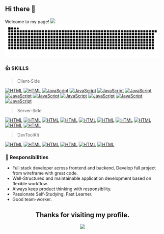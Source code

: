 ## Hi there 👋

Welcome to my page!
<img src="https://readme-typing-svg.herokuapp.com/?lines=Volodymyr%20Fursov;Full-Stack%20Developer;2%2B%20years%20of%20experience&font=Pacifico&center=true&width=650&height=120&color=58a6ff&vCenter=true&size=45%22">
<img align="center" src="https://raw.githubusercontent.com/plexpt/plexpt/snake/github-snake.svg">

### 👍 SKILLS 

> Client-Side
<p>
    <a href="#"><img alt="HTML" src="https://img.shields.io/badge/HTML-E34F26.svg?logo=html5&logoColor=white"></a>
    <a href="#"><img alt="HTML" src="https://img.shields.io/badge/CSS3-1572B6?logo=css3&logoColor=white"></a>
    <a href="#"><img alt="JavaScript" src="https://img.shields.io/badge/JavaScript-F7DF1E.svg?logo=javascript&logoColor=black"></a>
    <a href="#"><img alt="JavaScript" src="https://img.shields.io/badge/logo-angular-red?logo=angular&logoColor=white&label="></a>
    <a href="#"><img alt="JavaScript" src="https://img.shields.io/badge/-RxJs-DA3787)?logo=rxjs&logoColor=white&label="></a>
    <a href="#"><img alt="JavaScript" src="https://img.shields.io/badge/-ReactJs-61DAFB?logo=react&logoColor=white&style=flat-square"></a>
    <a href="#"><img alt="JavaScript" src="https://img.shields.io/badge/Redux-593D88?&logo=redux&logoColor=white"></a>
    <a href="#"><img alt="JavaScript" src="https://img.shields.io/badge/TypeScript-007ACC?&logo=typescript&logoColor=white"></a>
    <a href="#"><img alt="JavaScript" src="https://img.shields.io/badge/next%20js-000000?&logo=nextdotjs&logoColor=white"></a>
    <a href="#"><img alt="JavaScript" src="https://img.shields.io/badge/Bootstrap-563D7C?&logo=bootstrap&logoColor=white"></a>
    <a href="#"><img alt="JavaScript" src="https://img.shields.io/badge/Tailwind_CSS-38B2AC?&logo=tailwind-css&logoColor=white"></a>
    <a href="#"><img alt="JavaScript" src="https://img.shields.io/badge/Material%20UI-007FFF?&logo=mui&logoColor=white"></a>
</p>

> Server-Side
<p>
    <a href="#"><img alt="HTML" src="https://img.shields.io/badge/Node%20js-339933?&logo=nodedotjs&logoColor=white"></a>
    <a href="#"><img alt="HTML" src="https://img.shields.io/badge/Express%20js-000000?&logo=express&logoColor=white"></a>
    <a href="#"><img alt="HTML" src="https://img.shields.io/badge/firebase-ffca28?&logo=firebase&logoColor=black"></a>
    <a href="#"><img alt="HTML" src="https://img.shields.io/badge/Socket.io-010101?&&logo=Socket.io&logoColor=white"></a>
    <a href="#"><img alt="HTML" src="https://img.shields.io/badge/PostgreSQL-316192?&logo=postgresql&logoColor=white"></a>
    <a href="#"><img alt="HTML" src="https://img.shields.io/badge/MySQL-005C84?&logo=mysql&logoColor=white"></a>
    <a href="#"><img alt="HTML" src="https://img.shields.io/badge/MongoDB-4EA94B?&logo=mongodb&logoColor=white"></a>
    <a href="#"><img alt="HTML" src="https://img.shields.io/badge/Amazon_AWS-FF9900?&logo=amazonaws&logoColor=white"></a>
    <a href="#"><img alt="HTML" src="https://img.shields.io/badge/Google_Cloud-4285F4?&logo=google-cloud&logoColor=white"></a>
    <a href="#"><img alt="HTML" src="https://img.shields.io/badge/Vercel-000000?&logo=vercel&logoColor=white"></a>
</p>

> DevToolKit
<p>
    <a href="#"><img alt="HTML" src="https://img.shields.io/badge/GitHub-100000?&logo=github&logoColor=white"></a>
    <a href="#"><img alt="HTML" src="https://img.shields.io/badge/VSCode-0078D4?&logo=visual%20studio%20code&logoColor=white"></a>
    <a href="#"><img alt="HTML" src="https://img.shields.io/badge/Visual_Studio-5C2D91?&logo=visual%20studio&logoColor=white"></a>
    <a href="#"><img alt="HTML" src="https://img.shields.io/badge/Jira-0052CC?&logo=Jira&logoColor=white"></a>
    <a href="#"><img alt="HTML" src="https://img.shields.io/badge/Trello-0052CC?&logo=trello&logoColor=white"></a>
    <a href="#"><img alt="HTML" src="https://img.shields.io/badge/Figma-F24E1E?&logo=figma&logoColor=white"></a>
</p>

### 🌱 Responsibilities

- Full stack developer across frontend and backend, Develop full project from wireframe with great code.
- Well-Structured and maintainable application development based on flexible workflow.
- Always keep product thinking with responsibility.
- Passionate Self-Studying, Fast Learner.
- Good team-worker.

<h2 align="center"> Thanks for visiting my profile. </h2>
<p align="center">
  <img src="https://capsule-render.vercel.app/api?type=waving&color=gradient&height=65&section=footer"/>
</p>
